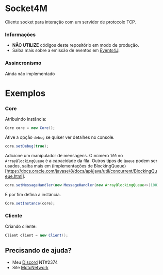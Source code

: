 # Socket4M
Cliente socket para interação com um servidor de protocolo TCP.

### Informações
  - **NÃO UTILIZE** códigos deste repositório em modo de produção.
  - Saiba mais sobre a emissão de eventos em [Events4J](https://github.com/theShadow89/Events4J).
  
### Assincronismo
Ainda não implementado
  
# Exemplos
### Core
Atribuindo instância:
```java
Core core = new Core();
```

Ative a opção `debug` se quiser ver detalhes no console.
```java
core.setDebug(true);
```

Adicione um manipulador de mensagens.
O número `100` no `ArrayBlockingQueue` é a capacidade da fila.
Outros tipos de `Queue` podem ser usados, saiba mais em (implementações de BlockingQueue)[https://docs.oracle.com/javase/8/docs/api/java/util/concurrent/BlockingQueue.html].
```java
core.setMessageHandler(new MessageHandler(new ArrayBlockingQueue<>(100)));
```

E por fim defina a instância.
```java
Core.setInstance(core);
```

### Cliente
Criando cliente:
```java
Client client = new Client();
```
  
## Precisando de ajuda?
  - Meu [Discord](https://discordapp.com) NT#2374
  - Site [MotoNetwork](https://motocrack.net)
